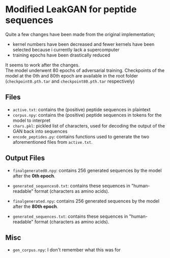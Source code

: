 # Modified LeakGAN for peptide sequences

Quite a few changes have been made from the original implementation;
* kernel numbers have been decreased and fewer kernels have been selected because i currently lack a supercomputer
* training epochs have been drastically reduced


It seems to work after the changes. \
The model underwent 80 epochs of adversarial training. Checkpoints of the model at the 0th and 80th epoch are available in the root folder (`checkpoint0.pth.tar` and `checkpoint80.pth.tar` respectively) 

## Files 
* `active.txt`: contains the (positive) peptide sequences in plaintext
* `corpus.npy`: contains the (positive) peptide sequences in tokens for the model to interpret
* `chars.pkl`: pickled list of characters, used for decoding the output of the GAN back into sequences
* `encode_peptides.py`: contains functions used to generate the two aforementioned files from `active.txt`. 


## Output Files
* `finalgenerated0.npy`: contains 256 generated sequences by the model after the **0th epoch**.
* `generated_sequences0.txt`: contains these sequences in "human-readable" format (characters as amino acids).


* `finalgenerated.npy`: contains 256 generated sequences by the model after the **80th epoch**.
* `generated_sequences.txt`: contains these sequences in "human-readable" format (characters as amino acids).

## Misc
* `gen_corpus.npy`: I don't remember what this was for